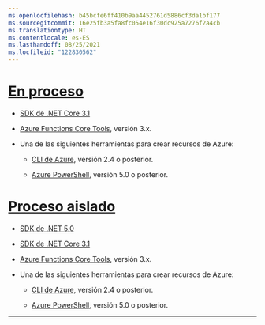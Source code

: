 ```yaml
---
ms.openlocfilehash: b45bcfe6ff410b9aa4452761d5886cf3da1bf177
ms.sourcegitcommit: 16e25fb3a5fa8fc054e16f30dc925a7276f2a4cb
ms.translationtype: HT
ms.contentlocale: es-ES
ms.lasthandoff: 08/25/2021
ms.locfileid: "122830562"
---
```

# <a name="in-process"></a>[En proceso](#tab/in-process)    

+ [SDK de .NET Core 3.1](https://dotnet.microsoft.com/download)

+ [Azure Functions Core Tools](../articles/azure-functions/functions-run-local.md#v2), versión 3.x.

+ Una de las siguientes herramientas para crear recursos de Azure:

    + [CLI de Azure](/cli/azure/install-azure-cli), versión 2.4 o posterior.

    + [Azure PowerShell](/powershell/azure/install-az-ps), versión 5.0 o posterior.

# <a name="isolated-process"></a>[Proceso aislado](#tab/isolated-process)

+ [SDK de .NET 5.0](https://dotnet.microsoft.com/download)

+ [SDK de .NET Core 3.1](https://dotnet.microsoft.com/download)

+ [Azure Functions Core Tools](../articles/azure-functions/functions-run-local.md#v2), versión 3.x.

+ Una de las siguientes herramientas para crear recursos de Azure:

    + [CLI de Azure](/cli/azure/install-azure-cli), versión 2.4 o posterior.

    + [Azure PowerShell](/powershell/azure/install-az-ps), versión 5.0 o posterior.
---